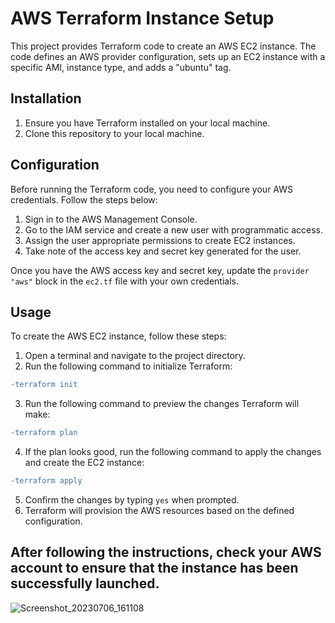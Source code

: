 # AWS Terraform Instance Setup

This project provides Terraform code to create an AWS EC2 instance. The code defines an AWS provider configuration, sets up an EC2 instance with a specific AMI, instance type, and adds a "ubuntu" tag.

## Installation

1. Ensure you have Terraform installed on your local machine.
2. Clone this repository to your local machine.

## Configuration

Before running the Terraform code, you need to configure your AWS credentials. Follow the steps below:

1. Sign in to the AWS Management Console.
2. Go to the IAM service and create a new user with programmatic access.
3. Assign the user appropriate permissions to create EC2 instances.
4. Take note of the access key and secret key generated for the user.

Once you have the AWS access key and secret key, update the `provider "aws"` block in the `ec2.tf` file with your own credentials.

## Usage

To create the AWS EC2 instance, follow these steps:

1. Open a terminal and navigate to the project directory.
2. Run the following command to initialize Terraform:

```diff
-terraform init
```
3. Run the following command to preview the changes Terraform will make:

```diff
-terraform plan
```

4. If the plan looks good, run the following command to apply the changes and create the EC2 instance:

```diff
-terraform apply
```

5. Confirm the changes by typing `yes` when prompted.
6. Terraform will provision the AWS resources based on the defined configuration.

## After following the instructions, check your AWS account to ensure that the instance has been successfully launched.


![Screenshot_20230706_161108](https://github.com/Diplahane/Jenkins-CI-CD-Pipeline-with-Docker-and-GitHub/assets/129828021/78659a87-512a-4890-b98f-00a9d301398b)
















